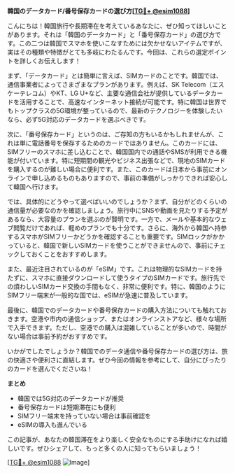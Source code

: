 **韓国のデータカード/番号保存カードの選び方[[TG💪+ @esim1088](https://t.me/s/esim1088)]**

こんにちは！韓国旅行や長期滞在を考えているあなたに、ぜひ知ってほしいことがあります。それは「韓国のデータカード」と「番号保存カード」の選び方です。この二つは韓国でスマホを使いこなすためには欠かせないアイテムですが、実はその種類や特徴がとても多岐にわたるんです。今回は、これらの選定ポイントを詳しくお伝えします！

まず、「データカード」とは簡単に言えば、SIMカードのことです。韓国では、通信事業者によってさまざまなプランがあります。例えば、SK Telecom（エスケーテレコム）やKT、LG U+など、主要な通信会社が提供しているデータカードを活用することで、高速なインターネット接続が可能です。特に韓国は世界でもトップクラスの5G環境が整っているので、最新のテクノロジーを体験したいなら、必ず5G対応のデータカードを選ぶべきです。

次に、「番号保存カード」というのは、ご存知の方もいるかもしれませんが、これは単に電話番号を保存するためのカードではありません。このカードには、SIMフリーのスマホに差し込むことで、韓国国内での通話やSMSが利用できる機能が付いています。特に短期間の観光やビジネス出張などで、現地のSIMカードを購入するのが難しい場合に便利です。また、このカードは日本から事前にオンラインで申し込めるものもありますので、事前の準備がしっかりできれば安心して韓国へ行けます。

では、具体的にどうやって選べばいいのでしょうか？まず、自分がどのくらいの通信量が必要なのかを確認しましょう。旅行中にSNSや動画を見たりする予定があるなら、大容量のプランを選ぶのが賢明です。一方で、メールや基本的なウェブ閲覧だけであれば、軽めのプランでも十分です。さらに、海外から韓国へ持参するスマホがSIMフリーかどうかを確認することも重要です。SIMロックがかかっていると、韓国で新しいSIMカードを使うことができませんので、事前にチェックしておくことをおすすめします。

また、最近注目されているのが「eSIM」です。これは物理的なSIMカードを持たずに、スマホに直接ダウンロードして使うタイプのSIMカードです。旅行先での煩わしいSIMカード交換の手間もなく、非常に便利です。特に、韓国のようにSIMフリー端末が一般的な国では、eSIMが急速に普及しています。

最後に、韓国でのデータカードや番号保存カードの購入方法についても触れておきます。空港や市内の通信ショップ、またはオンラインストアなど、様々な場所で入手できます。ただし、空港での購入は混雑していることが多いので、時間がない場合は事前予約がおすすめです。

いかがでしたでしょうか？韓国でのデータ通信や番号保存カードの選び方は、旅の快適さや便利さに直結します。ぜひ今回の情報を参考にして、自分にぴったりのカードを選んでくださいね！

**まとめ**
- 韓国では5G対応のデータカードが推奨
- 番号保存カードは短期滞在にも便利
- SIMフリー端末を持っていない場合は事前確認を
- eSIMの導入も進んでいる

この記事が、あなたの韓国滞在をより楽しく安全なものにする手助けになれば嬉しいです。ぜひシェアして、もっと多くの人に知ってもらいましょう！

[[TG💪+ @esim1088](https://t.me/s/esim1088) ![Image](https://i.postimg.cc/Y0z9fWf4/image.png)]